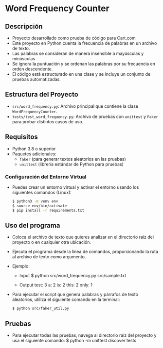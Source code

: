 # Word Frequency Counter

## Descripción

- Proyecto desarrollado como prueba de código para Cart.com
- Este proyecto en Python cuenta la frecuencia de palabras en un archivo de texto. 
- Las palabras se consideran de manera insensible a mayúsculas y minúsculas
- Se ignora la puntuación y se ordenan las palabras por su frecuencia en orden descendente. 
- El código está estructurado en una clase y se incluye un conjunto de pruebas automatizadas.

## Estructura del Proyecto

- `src/word_frequency.py`: Archivo principal que contiene la clase `WordFrequencyCounter`.
- `tests/test_word_frequency.py`: Archivo de pruebas con `unittest` y `Faker` para probar distintos casos de uso.

## Requisitos

- Python 3.8 o superior
- Paquetes adicionales: 
  - `faker` (para generar textos aleatorios en las pruebas)
  - `unittest` (librería estándar de Python para pruebas)

### Configuración del Entorno Virtual
- Puedes crear un entorno virtual y activar el entorno usando los siguientes comandos (Linux):

    ```bash
    $ python3 -m venv env
    $ source env/bin/activate
    $ pip install -r requirements.txt

## Uso del programa
- Coloca el archivo de texto que quieres analizar en el directorio raíz del proyecto o en cualquier otra ubicación.
- Ejecuta el programa desde la línea de comandos, proporcionando la ruta al archivo de texto como argumento.
- Ejemplo:

    - Input
    $ python src/word_frequency.py src/sample.txt

    - Output
    test: 3
    a: 2
    is: 2
    this: 2
    only: 1

- Para ejecutar el script que genera palabras y párrafos de texto aleatorios, utiliza el siguiente comando en la terminal:

    ```bash
    $ python src/faker_util.py

## Pruebas
- Para ejecutar todas las pruebas, navega al directorio raíz del proyecto y usa el siguiente comando:
    $ python -m unittest discover tests